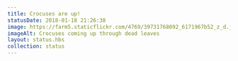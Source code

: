 ```yaml
---
title: Crocuses are up!
statusDate: 2018-01-18 21:26:38
image: https://farm5.staticflickr.com/4769/39731768092_6171967b52_z_d.jpg
imageAlt: Crocuses coming up through dead leaves
layout: status.hbs
collection: status
---
```

